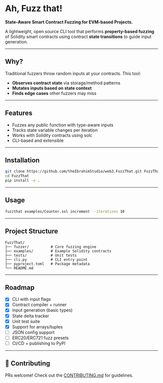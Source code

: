 # Ah, Fuzz that!

**State-Aware Smart Contract Fuzzing for EVM-based Projects.**

A lightweight, open source CLI tool that performs **property-based fuzzing** of Solidity smart contracts using contract **state transitions** to guide input generation.

---

## Why?

Traditional fuzzers throw random inputs at your contracts. This tool:

- **Observes contract state** via storage/method patterns
- **Mutates inputs based on state context**
- **Finds edge cases** other fuzzers may miss

---

## Features

- Fuzzes any public function with type-aware inputs
- Tracks state variable changes per iteration
- Works with Solidity contracts using solc
- CLI-based and extensible

---

## Installation

```bash
git clone https://github.com/theIbrahimStudio/web3.FuzzThat.git FuzzThat
cd FuzzThat
pip install -e .
```

---

## Usage

```bash
fuzzthat examples/Counter.sol increment --iterations 10
```

---

## Project Structure

```
FuzzThat/
├── fuzzer/          # Core fuzzing engine
├── examples/        # Example Solidity contracts
├── tests/           # Unit tests
├── cli.py           # CLI entry point
├── pyproject.toml   # Package metadata
└── README.md
```

---

## Roadmap

- [x] CLI with input flags
- [x] Contract compiler + runner
- [x] Input generation (basic types)
- [x] State delta tracker
- [x] Unit test suite
- [x] Support for arrays/tuples
- [ ] JSON config support
- [ ] ERC20/ERC721 fuzz presets
- [ ] CI/CD + publishing to PyPI

---

## 🤝 Contributing

PRs welcome! Check out the [CONTRIBUTING.md](https://github.com/theIbrahimStudio/.github/blob/main/CONTRIBUTING.md) for guidelines.
